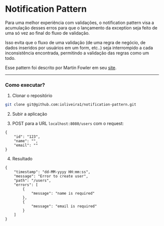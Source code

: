 # Notification Pattern

Para uma melhor experiência com validações, o notification pattern visa a acumulação desses erros para que o lançamento da exception seja feito de uma só vez ao final do fluxo de validação.

Isso evita que o fluxo de uma validação (de uma regra de negócio, de dados inseridos por usuários em um form, etc..) seja interrompido a cada inconsistência encontrada, permitindo a validação das regras como um todo. 


Esse pattern foi descrito por Martin Fowler em seu [site](https://martinfowler.com/eaaDev/Notification.html).

---

### Como executar?
1. Clonar o repositório
```sh
git clone git@github.com:ioliveira1/notification-pattern.git
```

2. Subir a aplicação


3. POST para a URL `localhost:8080/users` com o request:
```
{
    "id": "123",
    "name": "",
    "email": ""
}
```

4. Resultado
```
{
    "timestamp": "dd-MM-yyyy HH:mm:ss",
    "message": "Error to create user",
    "path": "/users",
    "errors": [
        {
            "message": "name is required"
        },
        {
            "message": "email is required"
        }
    ]
}
```